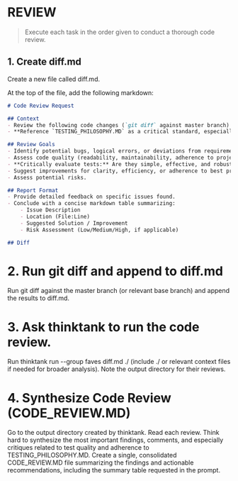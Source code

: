 # REVIEW

> Execute each task in the order given to conduct a thorough code review.

## 1. Create diff.md

Create a new file called diff.md.

At the top of the file, add the following markdown:
```markdown
# Code Review Request

## Context
- Review the following code changes (`git diff` against master branch).
- **Reference `TESTING_PHILOSOPHY.MD` as a critical standard, especially for test code.**

## Review Goals
- Identify potential bugs, logical errors, or deviations from requirements.
- Assess code quality (readability, maintainability, adherence to project standards).
- **Critically evaluate tests:** Are they simple, effective, and robust? Do they follow `TESTING_PHILOSOPHY.MD`? Do they use excessive mocking? Are they testing behavior or implementation? Suggest specific improvements.
- Suggest improvements for clarity, efficiency, or adherence to best practices.
- Assess potential risks.

## Report Format
- Provide detailed feedback on specific issues found.
- Conclude with a concise markdown table summarizing:
    - Issue Description
    - Location (File:Line)
    - Suggested Solution / Improvement
    - Risk Assessment (Low/Medium/High, if applicable)

## Diff
```

# 2. Run git diff and append to diff.md
Run git diff against the master branch (or relevant base branch) and append the results to diff.md.

# 3. Ask thinktank to run the code review.
Run thinktank run --group faves diff.md ./ (include ./ or relevant context files if needed for broader analysis). Note the output directory for their reviews.

# 4. Synthesize Code Review (CODE_REVIEW.MD)
Go to the output directory created by thinktank. Read each review. Think hard to synthesize the most important findings, comments, and especially critiques related to test quality and adherence to TESTING_PHILOSOPHY.MD. Create a single, consolidated CODE_REVIEW.MD file summarizing the findings and actionable recommendations, including the summary table requested in the prompt.
